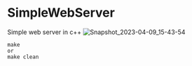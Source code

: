# SimpleWebServer
Simple web server in c++
  ![Snapshot_2023-04-09_15-43-54](https://user-images.githubusercontent.com/73791462/230767853-2c790101-6c3c-4b3d-949f-f98f7bffa15d.png)

```
make
or
make clean

```
